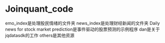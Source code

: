 # Joinquant_code
emo_index是处理股民情绪的文件夹
news_index是处理财经新闻的文件夹
Daily news for stock market prediction是事件驱动的股票预测的示例程序
dan是关于jqdatasdk的工作
others是其他资源